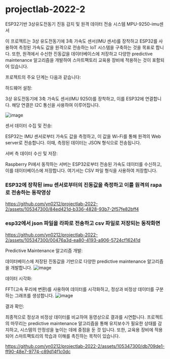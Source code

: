 # projectlab-2022-2
ESP32기반 3상유도전동기 진동 감지 및 원격 데이터 전송 시스템
MPU-9250-imu센서

이 프로젝트는 3상 유도전동기에 3축 가속도 센서(IMU 센서)를 장착하고 ESP32를 사용하여 측정된 가속도 값을 원격으로 전송하는 IoT 시스템을 구축하는 것을 목표로 합니다. 또한, 원격에서 수신한 진동값을 데이터베이스에 저장하고 다양한 predictive maintenance 알고리즘을 개발하여 스마트팩토리 교육용 장비에 적용하는 것이 포함되어 있습니다.

프로젝트의 주요 단계는 다음과 같습니다:

하드웨어 설정:

3상 유도전동기에 3축 가속도 센서(IMU 9250)를 장착하고, 이를 ESP32에 연결합니다. 해당 연결은 I2C 통신을 사용하여 이루어집니다.

![image](https://github.com/yn0212/projectlab-2022-2/assets/105347300/73221789-c255-438d-8741-fe67dd4426f7)


센서 데이터 수집 및 전송:

ESP32는 IMU 센서로부터 가속도 값을 측정하고, 이 값을 Wi-Fi를 통해 원격의 Web server로 전송합니다. 이때, 측정된 데이터는 JSON 형식으로 전송됩니다.



서버 측 데이터 수신 및 저장:

Raspberry Pi에서 동작하는 서버는 ESP32로부터 전송된 가속도 데이터를 수신하고, 이를 데이터베이스에 저장합니다. 여기서는 CSV 파일 형식을 사용하여 저장합니다.

### ESP32에 장착된 imu 센서로부터의 진동값을 측정하고 이를 원격의 rapa로 전송하는 동작영상


https://github.com/yn0212/projectlab-2022-2/assets/105347300/84ed421d-b336-4828-93b7-2f57fe82bff4


###  esp32에서 json 파일을 라파로 전송하고 csv 파일로 저장되는 동작화면
https://github.com/yn0212/projectlab-2022-2/assets/105347300/00476a3d-ea80-4193-a906-5724cf16241d



Predictive Maintenance 알고리즘 개발:

데이터베이스에 저장된 진동값을 기반으로 다양한 predictive maintenance 알고리즘을 개발합니다. 
![image](https://github.com/yn0212/projectlab-2022-2/assets/105347300/748baf56-f16a-46df-beb7-2992b9dabd31)

데이터 시각화:

FFT(고속 푸리에 변환)를 사용하여 데이터를 시각화하고, 정상과 비정상 데이터를 구분하는 그래프를 생성합니다.
![image](https://github.com/yn0212/projectlab-2022-2/assets/105347300/02df8156-a0bf-4f60-b8de-cb7c88a09e51)

결과 확인:

최종적으로 정상과 비정상 데이터를 비교하여 동영상으로 결과를 시연합니다.
프로젝트의 마무리는 predictive maintenance 알고리즘을 통해 유지보수가 필요한 상태를 감지하고, 시스템의 안정성을 높이는 데에 중점을 둔 것 입니다. 또한, 교육용 장비에 적용되어 스마트팩토리의 학습과 이해를 촉진하는 목적이 있습니다.

https://github.com/yn0212/projectlab-2022-2/assets/105347300/db709de1-ff90-48e7-9774-c89d14f1c0dc


